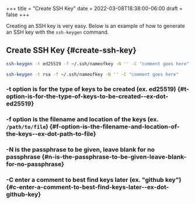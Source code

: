 +++
title = "Create SSH Key"
date = 2022-03-08T18:38:00-06:00
draft = false
+++

Creating an SSH key is very easy. Below is an example of how to generate an SSH key with the `ssh-keygen` command.


## Create SSH Key {#create-ssh-key}

```bash
ssh-keygen -t ed25519 -f ~/.ssh/nameofkey -N '' -C "comment goes here"
```

```bash
ssh-keygen -t rsa -f ~/.ssh/nameofkey -N '' -C "comment goes here"
```


### -t option is for the type of keys to be created (ex. ed25519) {#t-option-is-for-the-type-of-keys-to-be-created--ex-dot-ed25519}


### -f option is the filename and location of the keys (ex. `/path/to/file`) {#f-option-is-the-filename-and-location-of-the-keys--ex-dot-path-to-file}


### -N is the passphrase to be given, leave blank for no passphrase {#n-is-the-passphrase-to-be-given-leave-blank-for-no-passphrase}


### -C enter a comment to best find keys later (ex. "github key") {#c-enter-a-comment-to-best-find-keys-later--ex-dot-github-key}
